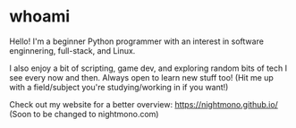 # whoami

Hello! I'm a beginner Python programmer with an interest in software enginnering, full-stack, and Linux. 

I also enjoy a bit of scripting, game dev, and exploring random bits of tech I see every now and then. Always open to learn new stuff too! (Hit me up with a field/subject you're studying/working in if you want!)

Check out my website for a better overview: https://nightmono.github.io/ (Soon to be changed to nightmono.com)
